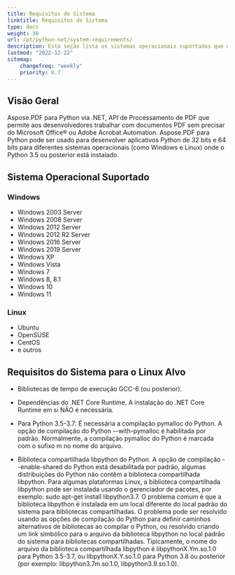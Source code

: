 ```yaml
---
title: Requisitos do Sistema
linktitle: Requisitos do Sistema
type: docs
weight: 30
url: /pt/python-net/system-requirements/
description: Esta seção lista os sistemas operacionais suportados que um desenvolvedor precisa para trabalhar com sucesso com Aspose.PDF para Python.
lastmod: "2022-12-22"
sitemap:
    changefreq: "weekly"
    priority: 0.7
---
```


## Visão Geral

Aspose.PDF para Python via .NET, API de Processamento de PDF que permite aos desenvolvedores trabalhar com documentos PDF sem precisar do Microsoft Office® ou Adobe Acrobat Automation. Aspose.PDF para Python pode ser usado para desenvolver aplicativos Python de 32 bits e 64 bits para diferentes sistemas operacionais (como Windows e Linux) onde o Python 3.5 ou posterior está instalado.

## Sistema Operacional Suportado

### Windows

- Windows 2003 Server
- Windows 2008 Server
- Windows 2012 Server
- Windows 2012 R2 Server
- Windows 2016 Server
- Windows 2019 Server
- Windows XP
- Windows Vista
- Windows 7
- Windows 8, 8.1
- Windows 10
- Windows 11

### Linux

- Ubuntu
- OpenSUSE
- CentOS
- e outros

## Requisitos do Sistema para o Linux Alvo

- Bibliotecas de tempo de execução GCC-6 (ou posterior).

- Dependências do .NET Core Runtime. A instalação do .NET Core Runtime em si NÃO é necessária.

- Para Python 3.5-3.7: É necessária a compilação pymalloc do Python. A opção de compilação do Python --with-pymalloc é habilitada por padrão. Normalmente, a compilação pymalloc do Python é marcada com o sufixo m no nome do arquivo.

- Biblioteca compartilhada libpython do Python.
 A opção de compilação --enable-shared do Python está desabilitada por padrão, algumas distribuições do Python não contêm a biblioteca compartilhada libpython. Para algumas plataformas Linux, a biblioteca compartilhada libpython pode ser instalada usando o gerenciador de pacotes, por exemplo: sudo apt-get install libpython3.7. O problema comum é que a biblioteca libpython é instalada em um local diferente do local padrão do sistema para bibliotecas compartilhadas. O problema pode ser resolvido usando as opções de compilação do Python para definir caminhos alternativos de bibliotecas ao compilar o Python, ou resolvido criando um link simbólico para o arquivo da biblioteca libpython no local padrão do sistema para bibliotecas compartilhadas. Tipicamente, o nome do arquivo da biblioteca compartilhada libpython é libpythonX.Ym.so.1.0 para Python 3.5-3.7, ou libpythonX.Y.so.1.0 para Python 3.8 ou posterior (por exemplo: libpython3.7m.so.1.0, libpython3.9.so.1.0).